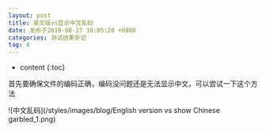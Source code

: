 ```yaml
---
layout: post
title: 英文版vs显示中文乱码
date: 发布于2019-08-27 10:05:20 +0800
categories: 测试结果杂记
tag: 4
---
```


* content
{:toc}

首先要确保文件的编码正确，编码没问题还是无法显示中文，可以尝试一下这个方法  

<!-- more -->
![中文乱码](/styles/images/blog/English version vs show Chinese garbled_1.png)


